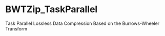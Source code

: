 # BWTZip_TaskParallel
Task Parallel Lossless Data Compression  Based on the Burrows-Wheeler Transform
